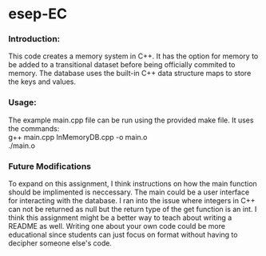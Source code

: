 # esep-EC
### Introduction:  
This code creates a memory system in C++. It has the option for memory to be added to a transitional dataset before being officially commited to memory. The database uses the built-in C++ data structure maps to store the keys and values.  

### Usage:
The example main.cpp file can be run using the provided make file. It uses the commands:  
g++ main.cpp InMemoryDB.cpp -o main.o  
./main.o

###  Future Modifications
To expand on this assignment, I think instructions on how the main function should be implimented is neccessary. The main could be a user interface for interacting with the database. I ran into the issue where integers in C++ can not be returned as null but the return type of the get function is an int. I think this assignment might be a better way to teach about writing a README as well. Writing one about your own code could be more educational since students can just focus on format without having to decipher someone else's code.
